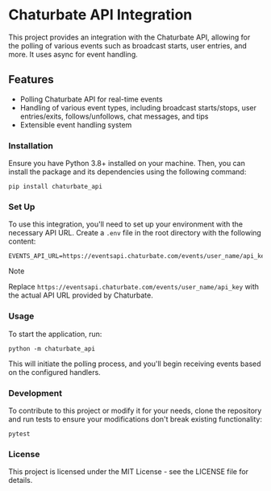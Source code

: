 # Chaturbate API Integration

This project provides an integration with the Chaturbate API, allowing for the polling of various events such as broadcast starts, user entries, and more. It uses async for event handling.

## Features

- Polling Chaturbate API for real-time events
- Handling of various event types, including broadcast starts/stops, user entries/exits, follows/unfollows, chat messages, and tips
- Extensible event handling system

### Installation

Ensure you have Python 3.8+ installed on your machine. Then, you can install the package and its dependencies using the following command:

```
pip install chaturbate_api
```

### Set Up

To use this integration, you'll need to set up your environment with the necessary API URL. Create a `.env` file in the root directory with the following content:

```
EVENTS_API_URL=https://eventsapi.chaturbate.com/events/user_name/api_key
```

> [!NOTE]
> Replace `https://eventsapi.chaturbate.com/events/user_name/api_key` with the actual API URL provided by Chaturbate.

### Usage

To start the application, run:

```
python -m chaturbate_api
```

This will initiate the polling process, and you'll begin receiving events based on the configured handlers.

### Development

To contribute to this project or modify it for your needs, clone the repository and run tests to ensure your modifications don't break existing functionality:

```
pytest
```

### License

This project is licensed under the MIT License - see the LICENSE file for details.

